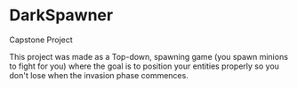 # DarkSpawner
Capstone Project


This project was made as a Top-down, spawning game (you spawn minions to fight for you) where the goal is to position your entities properly so you don't lose when the invasion phase commences.

